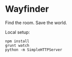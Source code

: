 # Wayfinder

Find the room. Save the world.

Local setup:
```
npm install
grunt watch
python -m SimpleHTTPServer
```

